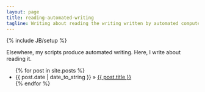 ```yaml
---
layout: page
title: reading-automated-writing
tagline: Writing about reading the writing written by automated computer scripts that I wrote.
---
```

{% include JB/setup %}

Elsewhere, my scripts produce automated writing. Here, I write about reading it.

<ul class="posts">
  {% for post in site.posts %}
    <li><span>{{ post.date | date_to_string }}</span> &raquo; <a href="{{ BASE_PATH }}{{ post.url }}">{{ post.title }}</a></li>
  {% endfor %}
</ul>
